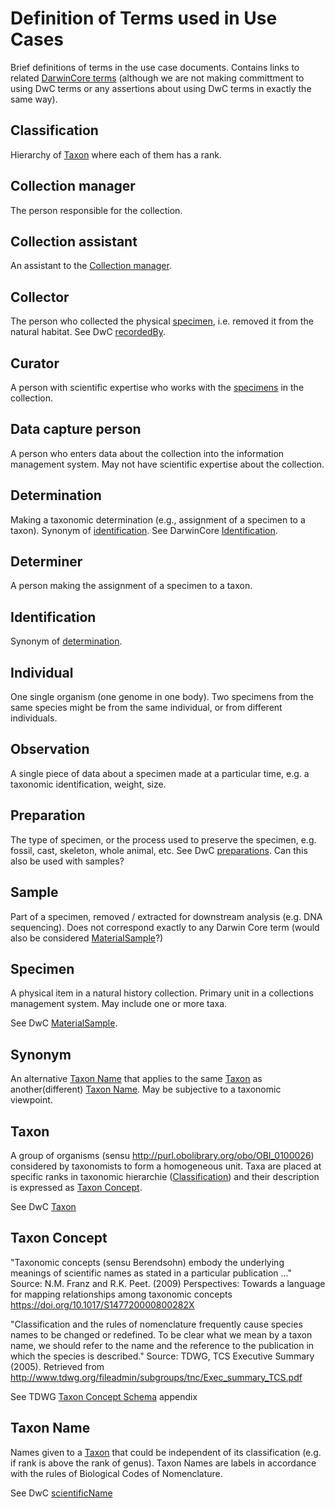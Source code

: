 # Definition of Terms used in Use Cases

Brief definitions of terms in the use case documents. Contains links to related [DarwinCore terms](http://tdwg.github.io/dwc/terms/) (although we are not making committment to using DwC terms or any assertions about using DwC terms in exactly the same way).

## Classification
Hierarchy of [Taxon](#taxon) where each of them has a rank.

## Collection manager
The person responsible for the collection.

## Collection assistant
An assistant to the [Collection manager](#collection-manager).

## Collector
The person who collected the physical [specimen](#specimen), i.e. removed it from the natural habitat. See DwC [recordedBy](http://tdwg.github.io/dwc/terms/#recordedBy).

## Curator
A person with scientific expertise who works with the [specimens](#specimen) in the collection.

## Data capture person
A person who enters data about the collection into the information management system. May not have scientific expertise about the collection.

## Determination
Making a taxonomic determination (e.g., assignment of a specimen to a taxon). Synonym of [identification](#identification). See DarwinCore  [Identification](http://rs.tdwg.org/dwc/terms/#Identification).

## Determiner
A person making the assignment of a specimen to a taxon.

## Identification
Synonym of [determination](#determination).

## Individual
One single organism (one genome in one body). Two specimens from the same species might be from the same individual, or from different individuals.

## Observation
A single piece of data about a specimen made at a particular time, e.g. a taxonomic identification, weight, size.

## Preparation
The type of specimen, or the process used to preserve the specimen, e.g. fossil, cast, skeleton, whole animal, etc. See DwC [preparations](http://tdwg.github.io/dwc/terms/#preparations). Can this also be used with samples?

## Sample
Part of a specimen, removed / extracted for downstream analysis (e.g. DNA sequencing). Does not correspond exactly to any Darwin Core term (would also be considered [MaterialSample](http://rs.tdwg.org/dwc/terms/#MaterialSample)?)

## Specimen
A physical item in a natural history collection. Primary unit in a collections management system. May include one or more taxa.

See DwC [MaterialSample](http://rs.tdwg.org/dwc/terms/#MaterialSample).

## Synonym
An alternative [Taxon Name](#taxon_name) that applies to the same [Taxon](#taxon) as another(different) [Taxon Name](#taxon_name). May be subjective to a taxonomic viewpoint.

## Taxon
A group of organisms (sensu http://purl.obolibrary.org/obo/OBI_0100026) considered by taxonomists to form a homogeneous unit.
Taxa are placed at specific ranks in taxonomic hierarchie ([Classification](#classification)) and their description is expressed as [Taxon Concept](#taxon_concept).

See DwC [Taxon](http://rs.tdwg.org/dwc/terms/index.htm#Taxon)

## Taxon Concept
"Taxonomic concepts (sensu Berendsohn) embody the underlying meanings of scientific names as stated in a particular publication ..."
Source: N.M. Franz and R.K. Peet. (2009) Perspectives: Towards a language for mapping relationships among taxonomic concepts https://doi.org/10.1017/S147720000800282X

"Classification and the rules of nomenclature frequently cause species names to be changed or redefined. To be clear what we mean by a taxon name, we should refer to the name and the reference to the publication in which the species is described."
Source: TDWG, TCS Executive Summary (2005). Retrieved from http://www.tdwg.org/fileadmin/subgroups/tnc/Exec_summary_TCS.pdf

See TDWG [Taxon Concept Schema](http://www.tdwg.org/fileadmin/subgroups/tnc/Exec_summary_TCS_Appendix.pdf) appendix

## Taxon Name
Names given to a [Taxon](#taxon) that could be independent of its classification (e.g. if rank is above the rank of genus).
Taxon Names are labels in accordance with the rules of Biological Codes of Nomenclature.

See DwC [scientificName](http://rs.tdwg.org/dwc/terms/index.htm#scientificName)

